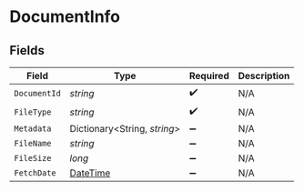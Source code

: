 # DocumentInfo


## Fields

| Field                                                                                 | Type                                                                                  | Required                                                                              | Description                                                                           |
| ------------------------------------------------------------------------------------- | ------------------------------------------------------------------------------------- | ------------------------------------------------------------------------------------- | ------------------------------------------------------------------------------------- |
| `DocumentId`                                                                          | *string*                                                                              | :heavy_check_mark:                                                                    | N/A                                                                                   |
| `FileType`                                                                            | *string*                                                                              | :heavy_check_mark:                                                                    | N/A                                                                                   |
| `Metadata`                                                                            | Dictionary<String, *string*>                                                          | :heavy_minus_sign:                                                                    | N/A                                                                                   |
| `FileName`                                                                            | *string*                                                                              | :heavy_minus_sign:                                                                    | N/A                                                                                   |
| `FileSize`                                                                            | *long*                                                                                | :heavy_minus_sign:                                                                    | N/A                                                                                   |
| `FetchDate`                                                                           | [DateTime](https://learn.microsoft.com/en-us/dotnet/api/system.datetime?view=net-5.0) | :heavy_minus_sign:                                                                    | N/A                                                                                   |